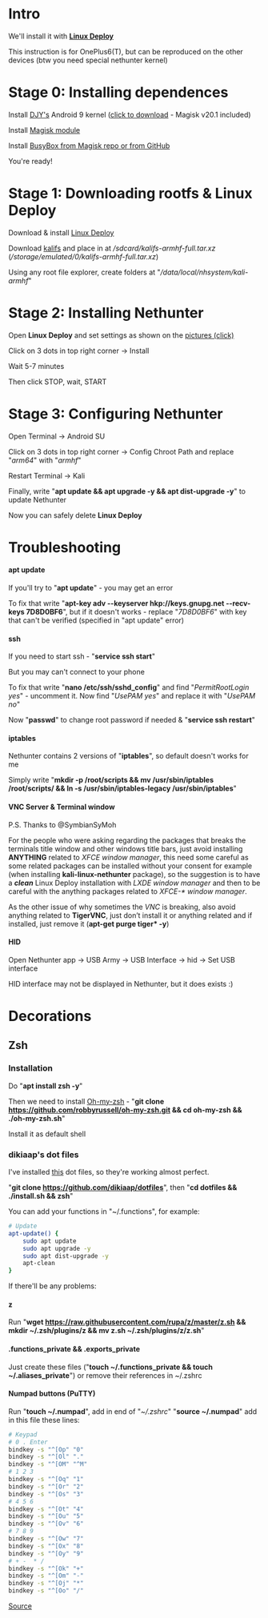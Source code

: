 # Intro

We'll install it with **[Linux Deploy](https://play.google.com/store/apps/details?id=ru.meefik.linuxdeploy)**

This instruction is for OnePlus6(T), but can be reproduced on the other devices (btw you need special nethunter kernel)

# Stage 0: Installing dependences

Install [DJY's](https://github.com/johanlike/DJY-Oneplus6-or-Oneplus6T-Nethunter-Andrax-Kernel) Android 9 kernel ([click to download](https://drive.google.com/file/d/1FrT25hp5VJnPVzrlnRIOBt3qpWHR811i) - Magisk v20.1 included)

Install [Magisk module](https://drive.google.com/file/d/16PS3NMm4Rf8-InuktamXA8U69VskBYqA)

Install [BusyBox from Magisk repo or from GitHub](https://github.com/Magisk-Modules-Repo/busybox-ndk)

You're ready!

# Stage 1: Downloading rootfs & Linux Deploy

Download & install [Linux Deploy](https://play.google.com/store/apps/details?id=ru.meefik.linuxdeploy)

Download [kalifs](https://build.nethunter.com/kalifs/kalifs-latest/kalifs-armhf-full.tar.xz) and place in at */sdcard/kalifs-armhf-full.tar.xz* (*/storage/emulated/0/kalifs-armhf-full.tar.xz*)

Using any root file explorer, create folders at "*/data/local/nhsystem/kali-armhf*"

# Stage 2: Installing Nethunter

Open **Linux Deploy** and set settings as shown on the [pictures (click)](https://imgur.com/a/6DxbfAQ)

Click on 3 dots in top right corner -> Install

Wait 5-7 minutes

Then click STOP, wait, START

# Stage 3: Configuring Nethunter

Open Terminal -> Android SU

Click on 3 dots in top right corner -> Config Chroot Path and replace "*arm64*" with "*armhf*"

Restart Terminal -> Kali

Finally, write "**apt update && apt upgrade -y && apt dist-upgrade -y**" to update Nethunter

Now you can safely delete **Linux Deploy**

# Troubleshooting

#### apt update

If you'll try to "**apt update**" - you may get an error

To fix that write "**apt-key adv --keyserver hkp://keys.gnupg.net --recv-keys 7D8D0BF6**", but if it doesn't works - replace "*7D8D0BF6*" with key that can't be verified (specified in "apt update" error)

#### ssh

If you need to start ssh - "**service ssh start**"

But you may can't connect to your phone

To fix that write "**nano /etc/ssh/sshd_config**" and find "*PermitRootLogin yes*" - uncomment it. Now find "*UsePAM yes*" and replace it with "*UsePAM no*"

Now "**passwd**" to change root password if needed & "**service ssh restart**"

#### iptables

Nethunter contains 2 versions of "**iptables**", so default doesn't works for me

Simply write "**mkdir -p /root/scripts  && mv /usr/sbin/iptables /root/scripts/ && ln -s /usr/sbin/iptables-legacy /usr/sbin/iptables**"

#### VNC Server & Terminal window

P.S. Thanks to @SymbianSyMoh

For the people who were asking regarding the packages that breaks the terminals title window and other windows title bars, just avoid installing **ANYTHING** related to *XFCE window manager*, this need some careful as some related packages can be installed without your consent for example (when installing **kali-linux-nethunter** package), so the suggestion is to have a ***clean*** Linux Deploy installation with *LXDE window manager* and then to be careful with the anything packages related to *XFCE-\* window manager*.

As the other issue of why sometimes the *VNC* is breaking, also avoid anything related to **TigerVNC**, just don’t install it or anything related and if installed, just remove it (**apt-get purge tiger\* -y**)

#### HID

Open Nethunter app -> USB Army -> USB Interface -> hid -> Set USB interface

HID interface may not be displayed in Nethunter, but it does exists :)

# Decorations

## Zsh

### Installation

Do "**apt install zsh -y**"

Then we need to install [Oh-my-zsh](https://github.com/robbyrussell/oh-my-zsh) - "**git clone <https://github.com/robbyrussell/oh-my-zsh.git> && cd oh-my-zsh && ./oh-my-zsh.sh**"

Install it as default shell

### dikiaap's dot files

I've installed [this](https://github.com/dikiaap/dotfiles) dot files, so they're working almost perfect.

"**git clone <https://github.com/dikiaap/dotfiles>**", then "**cd dotfiles && ./install.sh && zsh**"

You can add your functions in "~/.functions", for example:

```sh
# Update
apt-update() {
    sudo apt update
    sudo apt upgrade -y
    sudo apt dist-upgrade -y
    apt-clean
}
```

If there'll be any problems:

#### z

Run "**wget <https://raw.githubusercontent.com/rupa/z/master/z.sh> && mkdir ~/.zsh/plugins/z && mv z.sh ~/.zsh/plugins/z/z.sh**"

#### .functions_private && .exports_private

Just create these files ("**touch ~/.functions_private && touch ~/.aliases_private**") or remove their references in ~/.zshrc

#### Numpad buttons (PuTTY)

Run "**touch ~/.numpad**", add in end of "*~/.zshrc*" "**source ~/.numpad**" add in this file these lines:

```sh
# Keypad
# 0 . Enter
bindkey -s "^[Op" "0"
bindkey -s "^[Ol" "."
bindkey -s "^[OM" "^M"
# 1 2 3
bindkey -s "^[Oq" "1"
bindkey -s "^[Or" "2"
bindkey -s "^[Os" "3"
# 4 5 6
bindkey -s "^[Ot" "4"
bindkey -s "^[Ou" "5"
bindkey -s "^[Ov" "6"
# 7 8 9
bindkey -s "^[Ow" "7"
bindkey -s "^[Ox" "8"
bindkey -s "^[Oy" "9"
# + -  * /
bindkey -s "^[Ok" "+"
bindkey -s "^[Om" "-"
bindkey -s "^[Oj" "*"
bindkey -s "^[Oo" "/"
```

[Source](https://superuser.com/questions/742171/zsh-z-shell-numpad-numlock-doesnt-work)
